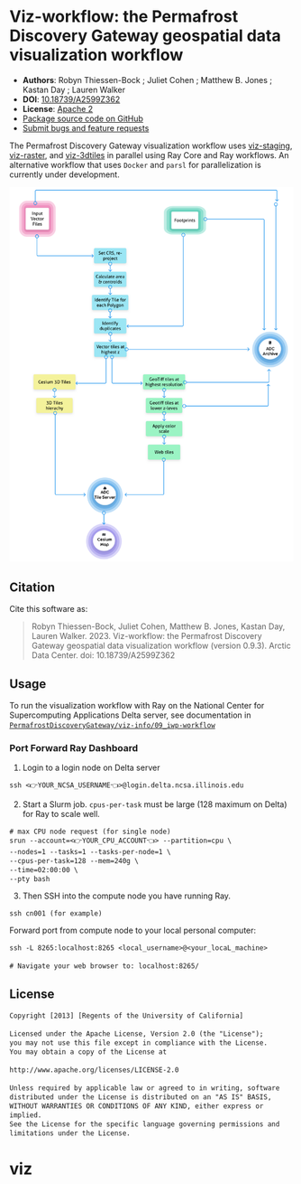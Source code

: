 # Viz-workflow: the Permafrost Discovery Gateway geospatial data visualization workflow

- **Authors**: Robyn Thiessen-Bock ; Juliet Cohen ; Matthew B. Jones ; Kastan Day ; Lauren Walker
- **DOI**: [10.18739/A2599Z362](https://ezid.cdlib.org/id/doi:10.18739/A2599Z362)
- **License**: [Apache 2](https://opensource.org/license/apache-2-0/)
- [Package source code on GitHub](https://github.com/PermafrostDiscoveryGateway/viz-workflow)
- [Submit bugs and feature requests](https://github.com/PermafrostDiscoveryGateway/viz-workflow/issues/new)

The Permafrost Discovery Gateway visualization workflow uses [viz-staging](https://github.com/PermafrostDiscoveryGateway/viz-staging), [viz-raster](https://github.com/PermafrostDiscoveryGateway/viz-raster/tree/main), and [viz-3dtiles](https://github.com/PermafrostDiscoveryGateway/viz-3dtiles) in parallel using Ray Core and Ray workflows. An alternative workflow that uses `Docker` and `parsl` for parallelization is currently under development.

![PDG workflow summary](docs/images/viz_workflow.png)

## Citation

Cite this software as:

> Robyn Thiessen-Bock, Juliet Cohen, Matthew B. Jones, Kastan Day, Lauren Walker. 2023. Viz-workflow: the Permafrost Discovery Gateway geospatial data visualization workflow (version 0.9.3). Arctic Data Center. doi: 10.18739/A2599Z362

## Usage

To run the visualization workflow with Ray on the National Center for Supercomputing Applications Delta server, see documentation in [`PermafrostDiscoveryGateway/viz-info/09_iwp-workflow`](https://github.com/PermafrostDiscoveryGateway/viz-info/blob/main/09_iwp-workflow.md)

### Port Forward Ray Dashboard

1. Login to a login node on Delta server

```
ssh <👉YOUR_NCSA_USERNAME👈>@login.delta.ncsa.illinois.edu
```
2. Start a Slurm job. `cpus-per-task` must be large (128 maximum on Delta) for Ray to scale well. 

```
# max CPU node request (for single node)
srun --account=<👉YOUR_CPU_ACCOUNT👈> --partition=cpu \
--nodes=1 --tasks=1 --tasks-per-node=1 \
--cpus-per-task=128 --mem=240g \
--time=02:00:00 \
--pty bash
```

3. Then SSH into the compute node you have running Ray. 

```
ssh cn001 (for example)
```
Forward port from compute node to your local personal computer:
```
ssh -L 8265:localhost:8265 <local_username>@<your_locaL_machine> 

# Navigate your web browser to: localhost:8265/
```

## License

```
Copyright [2013] [Regents of the University of California]

Licensed under the Apache License, Version 2.0 (the "License");
you may not use this file except in compliance with the License.
You may obtain a copy of the License at

http://www.apache.org/licenses/LICENSE-2.0

Unless required by applicable law or agreed to in writing, software
distributed under the License is distributed on an "AS IS" BASIS,
WITHOUT WARRANTIES OR CONDITIONS OF ANY KIND, either express or implied.
See the License for the specific language governing permissions and
limitations under the License.
```
# viz
